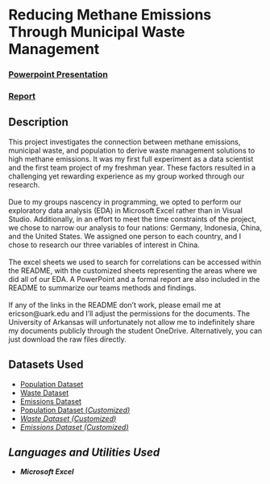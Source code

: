 <h1>Reducing Methane Emissions Through Municipal Waste Management</h1>

 ### [Powerpoint Presentation](https://uark-my.sharepoint.com/:p:/g/personal/ericson_uark_edu/EUmIi2RfTR5OplPJH96sLYkBAqWa6_WHrIjp1foo36tMWg?e=4kOgg7)
 ### [Report](https://github.com/eericson2005/Methane-Emissions-vs-Waste/blob/3b78c6b8d974253b840e362e62e65531630aeaf7/DASC_1003H_FTP_Team4.pdf)
 
<h2>Description</h2>
This project investigates the connection between methane emissions, municipal waste, and population to derive waste management solutions to high methane emissions. It was my first full experiment as a data scientist and the first team project of my freshman year. These factors resulted in a challenging yet rewarding experience as my group worked through our research.<br/>
<br/>
Due to my groups nascency in programming, we opted to perform our exploratory data analysis (EDA) in Microsoft Excel rather than in Visual Studio. Additionally, in an effort to meet the time constraints of the project, we chose to narrow our analysis to four nations: Germany, Indonesia, China, and the United States. We assigned one person to each country, and I chose to research our three variables of interest in China.<br/>
<br/>
The excel sheets we used to search for correlations can be accessed within the README, with the customized sheets representing the areas where we did all of our EDA. A PowerPoint and a formal report are also included in the README to summarize our teams methods and findings.<br/>
<br/>
If any of the links in the README don’t work, please email me at ericson@uark.edu and I’ll adjust the permissions for the documents. The University of Arkansas will unfortunately not allow me to indefinitely share my documents publicly through the student OneDrive. Alternatively, you can just download the raw files directly. 

<h2>Datasets Used</h2>

- [Population Dataset](https://data.worldbank.org/indicator/SP.POP.TOTL)
- [Waste Dataset](https://data.un.org/Data.aspx?d=ENV&f=variableID%3a1814)
- [Emissions Dataset](https://www.climatewatchdata.org/ghg-emissions?end_year=2020&gases=ch4&sectors=waste&start_year=1990)
- [Population Dataset (<i>Customized<i/>)](https://uark-my.sharepoint.com/:x:/g/personal/ericson_uark_edu/EeqijN9thsZHt8i8ZKQPgGsBkdhJMOXu87yQD6h6dLtU3w?e=hFM9RI)
- [Waste Dataset (<i>Customized<i/>)](https://uark-my.sharepoint.com/:x:/g/personal/ericson_uark_edu/EY4oDB51IEZCkgClup8AnwcB_mwUWKn_k-kA74_hYS03jA?e=cgDrpx)
- [Emissions Dataset (<i>Customized<i/>)](https://uark-my.sharepoint.com/:x:/g/personal/ericson_uark_edu/EVu7F7tFbTZKjkFRqiLq-xYBHkHe3M6e8Ff5uUYzQoVflg?e=xcTf0B)

<h2>Languages and Utilities Used</h2>
 
- <b>Microsoft Excel</b>
